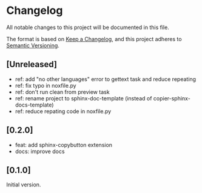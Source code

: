 # Changelog

All notable changes to this project will be documented in this file.

The format is based on [Keep a Changelog](https://keepachangelog.com/en/1.1.0/),
and this project adheres to [Semantic Versioning](https://semver.org/spec/v2.0.0.html).

## [Unreleased]

- ref: add "no other languages" error to gettext task and reduce repeating
- ref: fix typo in noxfile.py
- ref: don't run clean from preview task
- ref: rename project to sphinx-doc-template (instead of copier-sphinx-docs-template)
- ref: reduce repating code in noxfile.py

## [0.2.0]

- feat: add sphinx-copybutton extension
- docs: improve docs

## [0.1.0]

Initial version.
